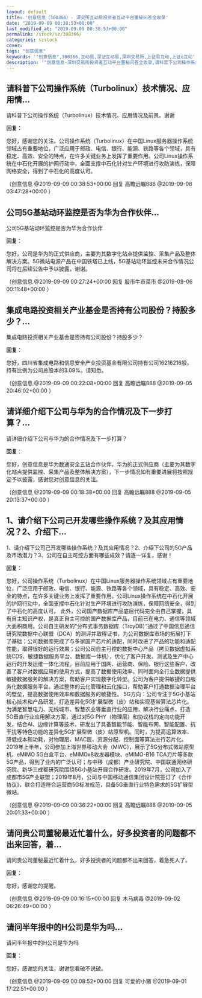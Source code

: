 ```yaml
---
layout: default
title: '创意信息（300366）- 深交所互动易投资者互动平台董秘问答全收录'
date: "2019-09-09 00:38:53+00:00"
last_modified_at: "2019-09-09 00:38:53+00:00"
permalink: /stock/sz/300366/
categories: szstock
cover: 
tags: "创意信息"
keywords: '"创意信息",300366,互动易,深证互动易,深圳交易所,上证易互动,上证e互动'
description: '"创意信息-深圳交易所投资者互动平台董秘问答全收录,请科普下公司操作系统（Turbolinux）技术情况、应用情况及前景。谢谢"'
---
```


## 请科普下公司操作系统（Turbolinux）技术情况、应用情...

请科普下公司操作系统（Turbolinux）技术情况、应用情况及前景。谢谢

**回复**：

您好，感谢您的关注。公司操作系统（Turbolinux）在中国Linux服务器操作系统领域占有重要地位，广泛应用于邮政、电信、银行、能源、铁路等各个领域，具有稳定、高效、安全的特点，在许多关键业务上发挥了重要作用。公司Linux操作系统在中石化开展的护网行动中，全面支撑中石化针对生产环境进行攻防演练，保障网络安全，得到了中石化的高度认可。 

（创意信息  @2019-09-09 00:38:53+00:00 回复 高瞻远瞩888  @2019-09-08 03:47:28+00:00 ）

## 公司5G基站动环监控是否为华为合作伙伴...

公司5G基站动环监控是否为华为合作伙伴

**回复**：

您好，公司是华为的正式供应商，主要为其数字化站点提供监控、采集产品及整体解决方案。5G微站电源产品在中国铁塔已上线，5G基站动环监控未来合作情况公司将在后续公告中予以披露，谢谢。 

（创意信息  @2019-09-09 00:27:24+00:00 回复 股市牛市菜市  @2019-09-06 00:11:48+00:00 ）

## 集成电路投资相关产业基金是否持有公司股份？持股多少？...

集成电路投资相关产业基金是否持有公司股份？持股多少？

**回复**：

您好，四川省集成电路和信息安全产业投资基金有限公司持有公司16216216股，持有比例为公司总股本的3.09%。请知悉。 

（创意信息  @2019-09-09 00:22:08+00:00 回复 高瞻远瞩888  @2019-09-05 20:46:02+00:00 ）

## 请详细介绍下公司与华为的合作情况及下一步打算？...

请详细介绍下公司与华为的合作情况及下一步打算？

**回复**：

您好，创意信息是华为数通安全五钻合作伙伴，华为的正式供应商（主要为其数字化站点提供监控、采集产品及整体解决方案），下一步情况如有重要进展将按照规定予以披露，感谢您对创意信息的关注。 

（创意信息  @2019-09-09 00:18:38+00:00 回复 高瞻远瞩888  @2019-09-05 20:13:37+00:00 ）

## 1、请介绍下公司己开发哪些操作系统？及其应用情况？2、介绍下...

1、请介绍下公司己开发哪些操作系统？及其应用情况？2、介绍下公司的5G产品及市场潜力？3、公司在自主可控方面有哪些成效？请逐一详复，感谢！

**回复**：

您好，公司操作系统（Turbolinux）在中国Linux服务器操作系统领域占有重要地位，广泛应用于邮政、电信、银行、能源、铁路等各个领域，具有稳定、高效、安全的特点，在许多关键业务上发挥了重要作用。公司Linux操作系统在中石化开展的护网行动中，全面支撑中石化针对生产环境进行攻防演练，保障网络安全，得到了中石化的高度认可。
此外，公司国产数据库产品底层代码完全由自己掌握，具有自主知识产权，是真正自主可控的国产数据库产品，目前已在电力、通信等领域大面积商用。公司自主研发的“分布式事务数据库（TroyDB）”通过了中国信息通信研究院数据中心联盟（DCA）的测评并取得证书，为公司数据库市场的拓展打下了基础；公司数据库完成了与多家国产芯片的适配，同时改进了产品的功能和适配性能，取得很好的运行效果；公司公司自主可控的数据中心产品（拷贝数据虚拟系统CDS、敏捷数据服务平台、数据库一体机），优化了客户开发、测试及生产中心运行的开发运维一体化流程。目前应用于国网、运营商、保险、银行这些客户，改善了客户对数据应用的使用方式，提高了数据使用效率。同时面向全行业数据提供敏捷数据服务的解决方案，帮助客户实现数字化转型。公司为客户提供敏捷的自服务化数据服务平台。通过整体的云化管理和云化接口，帮助客户打通数据治理平台的壁垒，提高数据使用效率和数据服务的敏捷性。
  5G方向：公司专注于5G小基站核心技术和产品研发，打造差异化5G扩展型微（皮）站和实现基带算法芯片化。为满足智慧电力、无线城市、智慧农业等垂直行业的应用，解决行业痛点，打造5G垂直行业应用解决方案，通过对5G PHY（物理层）和协议栈的定向功能开发，结合AI、边缘计算等技术，研发出了具备智能节能、智能布网、智能配置、抗干扰等特色功能的差异化5G扩展型微（皮）站原型机。同时，为提高运算效率、降低成本和功耗，对物理层、MAC层、资源分配、控制面等算法进行芯片化。
2019年上半年，公司参加上海世界移动大会（MWC），展示了5G分布式微站原型机、eMIMO 5G白盒平台、eMIMOx8收发器模块、eMIMO-B16 TCA刀片等多款5G产品，得到了业内的广泛认可；与中移（成都）产业研究院、中国联通网络研究院、新华三成都研究院围绕5G小基站开展合作研发。2019年7月，公司加入了成都市5G产业联盟；2019年8月，公司与中国移动通信集团设计院签订了《合作协议》，联合打造符合运营商5G标准规范，具备5G垂直行业特色需求的5G扩展型微站。 

（创意信息  @2019-09-09 00:36:22+00:00 回复 高瞻远瞩888  @2019-09-05 20:01:33+00:00 ）

## 请问贵公司董秘最近忙着什么，好多投资者的问题都不出来回答，着...

请问贵公司董秘最近忙着什么，好多投资者的问题都不出来回答，着急死人了。

**回复**：

您好，感谢您的提醒。 

（创意信息  @2019-09-09 00:16:15+00:00 回复 木马病毒  @2019-09-02 06:26:49+00:00 ）

## 请问半年报中的H公司是华为吗...

请问半年报中的H公司是华为吗

**回复**：

您好，感谢您的关注，谢谢您看破不说破。 

（创意信息  @2019-09-09 00:08:52+00:00 回复 可爱的小猪  @2019-09-01 17:22:51+00:00 ）

